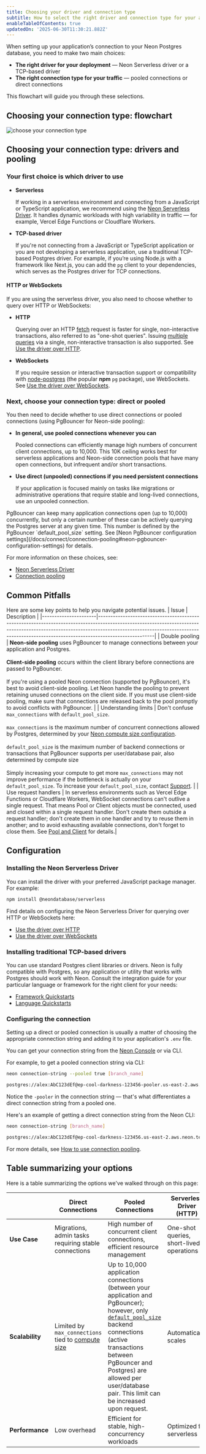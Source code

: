```yaml
---
title: Choosing your driver and connection type
subtitle: How to select the right driver and connection type for your application
enableTableOfContents: true
updatedOn: '2025-06-30T11:30:21.882Z'
---
```


When setting up your application’s connection to your Neon Postgres database, you need to make two main choices:

- **The right driver for your deployment** &#8212; Neon Serverless driver or a TCP-based driver
- **The right connection type for your traffic** &#8212; pooled connections or direct connections

This flowchart will guide you through these selections.

## Choosing your connection type: flowchart

![choose your connection type](/docs/connect/choose_connection.png)

## Choosing your connection type: drivers and pooling

### Your first choice is which driver to use

- **Serverless**

  If working in a serverless environment and connecting from a JavaScript or TypeScript application, we recommend using the [Neon Serverless Driver](/docs/serverless/serverless-driver). It handles dynamic workloads with high variability in traffic &#8212; for example, Vercel Edge Functions or Cloudflare Workers.

- **TCP-based driver**

  If you're not connecting from a JavaScript or TypeScript application or you are not developing a serverless application, use a traditional TCP-based Postgres driver. For example, if you’re using Node.js with a framework like Next.js, you can add the `pg` client to your dependencies, which serves as the Postgres driver for TCP connections.

#### HTTP or WebSockets

If you are using the serverless driver, you also need to choose whether to query over HTTP or WebSockets:

- **HTTP**

  Querying over an HTTP [fetch](https://developer.mozilla.org/en-US/docs/Web/API/Fetch_API) request is faster for single, non-interactive transactions, also referred to as "one-shot queries". Issuing [multiple queries](/docs/serverless/serverless-driver#issue-multiple-queries-with-the-transaction-function) via a single, non-interactive transaction is also supported. See [Use the driver over HTTP](/docs/serverless/serverless-driver#use-the-driver-over-http).

- **WebSockets**

  If you require session or interactive transaction support or compatibility with [node-postgres](https://node-postgres.com/) (the popular **npm** `pg` package), use WebSockets. See [Use the driver over WebSockets](/docs/serverless/serverless-driver#use-the-driver-over-websockets).

### Next, choose your connection type: direct or pooled

You then need to decide whether to use direct connections or pooled connections (using PgBouncer for Neon-side pooling):

- **In general, use pooled connections whenever you can**

  Pooled connections can efficiently manage high numbers of concurrent client connections, up to 10,000. This 10K ceiling works best for serverless applications and Neon-side connection pools that have many open connections, but infrequent and/or short transactions.

- **Use direct (unpooled) connections if you need persistent connections**

  If your application is focused mainly on tasks like migrations or administrative operations that require stable and long-lived connections, use an unpooled connection.

<Admonition type="note">
PgBouncer can keep many application connections open (up to 10,000) concurrently, but only a certain number of these can be actively querying the Postgres server at any given time. This number is defined by the PgBouncer `default_pool_size` setting. See [Neon PgBouncer configuration settings](/docs/connect/connection-pooling#neon-pgbouncer-configuration-settings) for details.
</Admonition>

For more information on these choices, see:

- [Neon Serverless Driver](/docs/serverless/serverless-driver)
- [Connection pooling](/docs/connect/connection-pooling)

## Common Pitfalls

Here are some key points to help you navigate potential issues.
| Issue | Description |
|----------------------|-----------------------------------------------------------------------------------------------------------------------------------------------------------------------------------------------------------------------------------------------------------------|
| Double pooling | **Neon-side pooling** uses PgBouncer to manage connections between your application and Postgres.<br /><br /> **Client-side pooling** occurs within the client library before connections are passed to PgBouncer.<br /><br />If you're using a pooled Neon connection (supported by PgBouncer), it's best to avoid client-side pooling. Let Neon handle the pooling to prevent retaining unused connections on the client side. If you must use client-side pooling, make sure that connections are released back to the pool promptly to avoid conflicts with PgBouncer. |
| Understanding limits | Don't confuse `max_connections` with `default_pool_size`.<br /><br />`max_connections` is the maximum number of concurrent connections allowed by Postgres, determined by your [Neon compute size configuration](/docs/connect/connection-pooling#connection-limits-without-connection-pooling).<br /><br />`default_pool_size` is the maximum number of backend connections or transactions that PgBouncer supports per user/database pair, also determined by compute size <br /><br />Simply increasing your compute to get more `max_connections` may not improve performance if the bottleneck is actually on your `default_pool_size`. To increase your `default_pool_size`, contact [Support](/docs/introduction/support). |
| Use request handlers | In serverless environments such as Vercel Edge Functions or Cloudflare Workers, WebSocket connections can't outlive a single request. That means Pool or Client objects must be connected, used and closed within a single request handler. Don't create them outside a request handler; don't create them in one handler and try to reuse them in another; and to avoid exhausting available connections, don't forget to close them. See [Pool and Client](https://github.com/neondatabase/serverless?tab=readme-ov-file#pool-and-client) for details.|

## Configuration

### Installing the Neon Serverless Driver

You can install the driver with your preferred JavaScript package manager. For example:

```bash
npm install @neondatabase/serverless
```

Find details on configuring the Neon Serverless Driver for querying over HTTP or WebSockets here:

- [Use the driver over HTTP](/docs/serverless/serverless-driver#use-the-driver-over-http)
- [Use the driver over WebSockets](/docs/serverless/serverless-driver#use-the-driver-over-websockets)

### Installing traditional TCP-based drivers

You can use standard Postgres client libraries or drivers. Neon is fully compatible with Postgres, so any application or utility that works with Postgres should work with Neon. Consult the integration guide for your particular language or framework for the right client for your needs:

- [Framework Quickstarts](/docs/get-started-with-neon/frameworks)
- [Language Quickstarts](/docs/get-started-with-neon/languages)

### Configuring the connection

Setting up a direct or pooled connection is usually a matter of choosing the appropriate connection string and adding it to your application's `.env` file.

You can get your connection string from the [Neon Console](/docs/connect/connect-from-any-app) or via CLI.

For example, to get a pooled connection string via CLI:

```bash shouldWrap
neon connection-string --pooled true [branch_name]

postgres://alex:AbC123dEf@ep-cool-darkness-123456-pooler.us-east-2.aws.neon.tech/dbname?sslmode=require&channel_binding=require
```

Notice the `-pooler` in the connection string — that's what differentiates a direct connection string from a pooled one.

Here's an example of getting a direct connection string from the Neon CLI:

```bash shouldWrap
neon connection-string [branch_name]

postgres://alex:AbC123dEf@ep-cool-darkness-123456.us-east-2.aws.neon.tech/dbname?sslmode=require&channel_binding=require
```

For more details, see [How to use connection pooling](/docs/connect/connection-pooling#how-to-use-connection-pooling).

## Table summarizing your options

Here is a table summarizing the options we've walked through on this page:

|                 | Direct Connections                                                                                  | Pooled Connections                                                                                                                                                                                                                                                                                                                                | Serverless Driver (HTTP)                 | Serverless Driver (WebSocket)                 |
| --------------- | --------------------------------------------------------------------------------------------------- | ------------------------------------------------------------------------------------------------------------------------------------------------------------------------------------------------------------------------------------------------------------------------------------------------------------------------------------------------- | ---------------------------------------- | --------------------------------------------- |
| **Use Case**    | Migrations, admin tasks requiring stable connections                                                | High number of concurrent client connections, efficient resource management                                                                                                                                                                                                                                                                       | One-shot queries, short-lived operations | Transactions requiring persistent connections |
| **Scalability** | Limited by `max_connections` tied to [compute size](/docs/manage/computes#how-to-size-your-compute) | Up to 10,000 application connections (between your application and PgBouncer); however, only [`default_pool_size`](/docs/connect/connection-pooling#neon-pgbouncer-configuration-settings) backend connections (active transactions between PgBouncer and Postgres) are allowed per user/database pair. This limit can be increased upon request. | Automatically scales                     | Automatically scales                          |
| **Performance** | Low overhead                                                                                        | Efficient for stable, high-concurrency workloads                                                                                                                                                                                                                                                                                                  | Optimized for serverless                 | Optimized for serverless                      |

<NeedHelp/>
